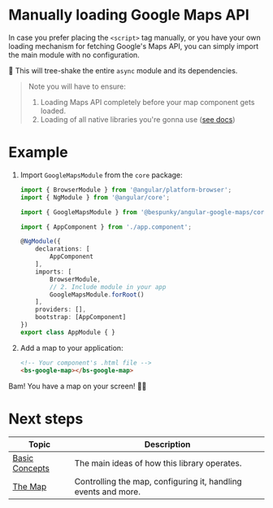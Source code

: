 # Manually loading Google Maps API
In case you prefer placing the `<script>` tag manually, or you have your own loading mechanism for fetching Google's Maps API, you can simply import the main module with no configuration.

🌳 This will tree-shake the entire `async` module and its dependencies.

> Note you will have to ensure:
> 1. Loading Maps API completely before your map component gets loaded.
> 2. Loading of all native libraries you're gonna use ([see docs](https://developers.google.com/maps/documentation/javascript/libraries))

# Example
1. Import `GoogleMapsModule` from the `core` package:

    ```typescript
    import { BrowserModule } from '@angular/platform-browser';
    import { NgModule } from '@angular/core';

    import { GoogleMapsModule } from '@bespunky/angular-google-maps/core'; // 1. Import module

    import { AppComponent } from './app.component';

    @NgModule({
        declarations: [
            AppComponent
        ],
        imports: [
            BrowserModule,
            // 2. Include module in your app
            GoogleMapsModule.forRoot()
        ],
        providers: [], 
        bootstrap: [AppComponent]
    })
    export class AppModule { }
    ```

2. Add a map to your application:
   
    ```html
    <!-- Your component's .html file -->
    <bs-google-map></bs-google-map>
    ```

Bam! You have a map on your screen! 🤟😎

# Next steps
| Topic | Description |
| ----- | ----------- |
|[Basic Concepts](../Basic-Concepts.md)|The main ideas of how this library operates.|
|[The Map](/The-Map)|Controlling the map, configuring it, handling events and more.|